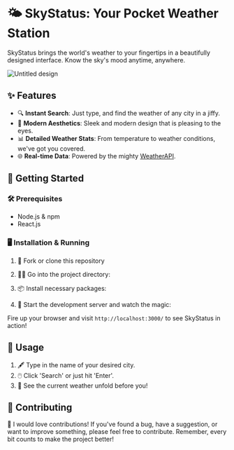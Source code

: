 # 🌤️ SkyStatus: Your Pocket Weather Station

SkyStatus brings the world's weather to your fingertips in a beautifully designed interface. Know the sky's mood anytime, anywhere.

![Untitled design](https://github.com/mehtapparkinson/WeatherApp/assets/97293905/6c1831ce-64ba-4c4c-8de6-3a26db53bb75)


## ✨ Features

- 🔍 **Instant Search**: Just type, and find the weather of any city in a jiffy.
- 🎨 **Modern Aesthetics**: Sleek and modern design that is pleasing to the eyes.
- 📊 **Detailed Weather Stats**: From temperature to weather conditions, we've got you covered.
- 🌐 **Real-time Data**: Powered by the mighty [WeatherAPI](https://www.weatherapi.com/).

## 🚀 Getting Started

### 🛠️ Prerequisites

- Node.js & npm
- React.js

### 🖥️ Installation & Running

1. 🍴 Fork or clone this repository

2. 🚶‍♂️ Go into the project directory:

3. 📦 Install necessary packages:

4. 🎉 Start the development server and watch the magic:

Fire up your browser and visit `http://localhost:3000/` to see SkyStatus in action!

## 🎈 Usage

1. 🖋️ Type in the name of your desired city.
2. 🖱️ Click 'Search' or just hit 'Enter'.
3. 🌆 See the current weather unfold before you!

## 💬 Contributing

📢 I would love contributions! If you've found a bug, have a suggestion, or want to improve something, please feel free to contribute. Remember, every bit counts to make the project better!
